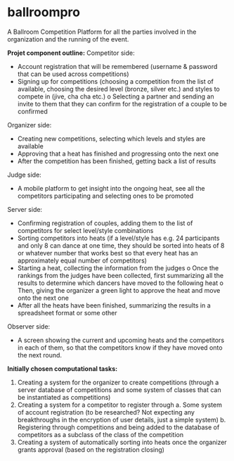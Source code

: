 # ballroompro
A Ballroom Competition Platform for all the parties involved in the organization and the running of the event.

**Projet component outline:**
Competitor side:
-	Account registration that will be remembered (username & password that can be used across competitions)
-	Signing up for competitions (choosing a competition from the list of available, choosing the desired level (bronze, silver etc.) and styles to compete in (jive, cha cha etc.)
o	Selecting a partner and sending an invite to them that they can confirm for the registration of a couple to be confirmed

Organizer side:
-	Creating new competitions, selecting which levels and styles are available
-	Approving that a heat has finished and progressing onto the next one
-	After the competition has been finished, getting back a list of results

Judge side:
-	A mobile platform to get insight into the ongoing heat, see all the competitors participating and selecting ones to be promoted

Server side:
-	Confirming registration of couples, adding them to the list of competitors for select level/style combinations
-	Sorting competitors into heats (if a level/style has e.g. 24 participants and only 8 can dance at one time, they should be sorted into heats of 8 or whatever number that works best so that every heat has an approximately equal number of competitors)
-	Starting a heat, collecting the information from the judges
o	Once the rankings from the judges have been collected, first summarizing all the results to determine which dancers have moved to the following heat
o	Then, giving the organizer a green light to approve the heat and move onto the next one
-	After all the heats have been finished, summarizing the results in a spreadsheet format or some other

Observer side:
-	A screen showing the current and upcoming heats and the competitors in each of them, so that the competitors know if they have moved onto the next round.

**Initially chosen computational tasks:**
1.	Creating a system for the organizer to create competitions (through a server database of competitions and some system of classes that can be instantiated as competitions)
2.	Creating a system for a competitor to register through
a.	Some system of account registration (to be researched? Not expecting any breakthroughs in the encryption of user details, just a simple system)
b.	Registering through competitions and being added to the database of competitors as a subclass of the class of the competition
3.	Creating a system of automatically sorting into heats once the organizer grants approval (based on the registration closing)


